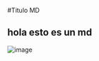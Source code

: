 #Titulo MD

## hola esto es un md
![image](https://github.com/user-attachments/assets/d1111791-63f4-4e7b-ada9-4e4ef54fcb5c)
